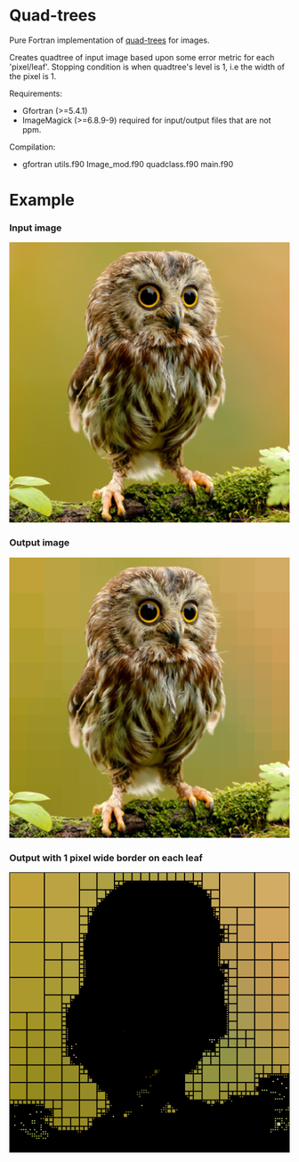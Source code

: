 # Quad-trees
Pure Fortran implementation of [quad-trees](https://en.wikipedia.org/wiki/Quadtree)
 for images.

Creates quadtree of input image based upon some error metric for each 'pixel/leaf'. Stopping condition is when quadtree's level is 1, 
i.e the width of the pixel is 1.

Requirements:
* Gfortran (>=5.4.1)
* ImageMagick (>=6.8.9-9) required for input/output files that are not ppm.

Compilation:
* gfortran utils.f90 Image_mod.f90 quadclass.f90 main.f90
     
     
# Example
### Input image
![input](https://raw.githubusercontent.com/lewisfish/quad-trees/master/owl.png)

### Output image

![output](https://raw.githubusercontent.com/lewisfish/quad-trees/master/outowl.png)  

### Output with 1 pixel wide border on each leaf  

![output-border](https://raw.githubusercontent.com/lewisfish/quad-trees/master/outowl-border.png)

